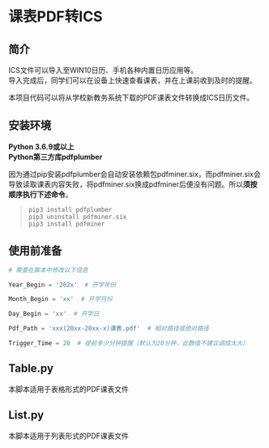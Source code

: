 课表PDF转ICS
==

简介
---
ICS文件可以导入至WIN10日历、手机各种内置日历应用等。  
导入完成后，同学们可以在设备上快速查看课表，并在上课前收到及时的提醒。  


本项目代码可以将从学校新教务系统下载的PDF课表文件转换成ICS日历文件。


安装环境
---
**Python 3.6.9或以上**  
**Python第三方库pdfplumber**


  
因为通过pip安装pdfplumber会自动安装依赖包pdfminer.six，而pdfminer.six会导致读取课表内容失败，将pdfminer.six换成pdfminer后便没有问题。所以**须按顺序执行下述命令**。
>`pip3 install pdfplumber`  
>`pip3 uninstall pdfminer.six`  
>`pip3 install pdfminer`  

使用前准备
---
```python
# 需要在脚本中修改以下信息

Year_Begin = '202x'  # 开学年份

Month_Begin = 'xx'  # 开学月份

Day_Begin = 'xx'  # 开学日

Pdf_Path = 'xxx(20xx-20xx-x)课表.pdf'  # 相对路径或绝对路径

Trigger_Time = 20  # 提前多少分钟提醒（默认为20分钟，此数值不建议调成太大）
```


Table.py
---
本脚本适用于表格形式的PDF课表文件

List.py
---
本脚本适用于列表形式的PDF课表文件

